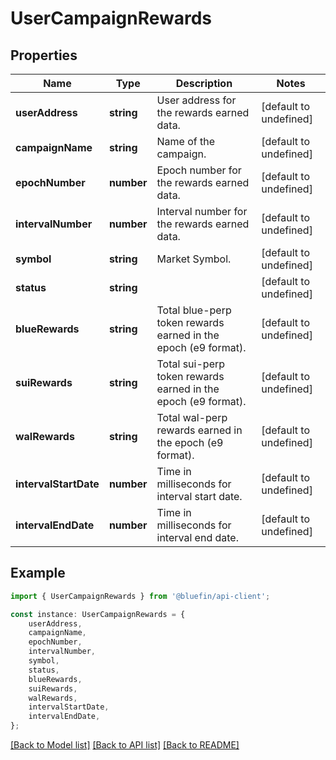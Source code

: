 # UserCampaignRewards


## Properties

Name | Type | Description | Notes
------------ | ------------- | ------------- | -------------
**userAddress** | **string** | User address for the rewards earned data. | [default to undefined]
**campaignName** | **string** | Name of the campaign. | [default to undefined]
**epochNumber** | **number** | Epoch number for the rewards earned data. | [default to undefined]
**intervalNumber** | **number** | Interval number for the rewards earned data. | [default to undefined]
**symbol** | **string** | Market Symbol. | [default to undefined]
**status** | **string** |  | [default to undefined]
**blueRewards** | **string** | Total blue-perp token rewards earned in the epoch (e9 format). | [default to undefined]
**suiRewards** | **string** | Total sui-perp token rewards earned in the epoch (e9 format). | [default to undefined]
**walRewards** | **string** | Total wal-perp rewards earned in the epoch (e9 format). | [default to undefined]
**intervalStartDate** | **number** | Time in milliseconds for interval start date. | [default to undefined]
**intervalEndDate** | **number** | Time in milliseconds for interval end date. | [default to undefined]

## Example

```typescript
import { UserCampaignRewards } from '@bluefin/api-client';

const instance: UserCampaignRewards = {
    userAddress,
    campaignName,
    epochNumber,
    intervalNumber,
    symbol,
    status,
    blueRewards,
    suiRewards,
    walRewards,
    intervalStartDate,
    intervalEndDate,
};
```

[[Back to Model list]](../README.md#documentation-for-models) [[Back to API list]](../README.md#documentation-for-api-endpoints) [[Back to README]](../README.md)
